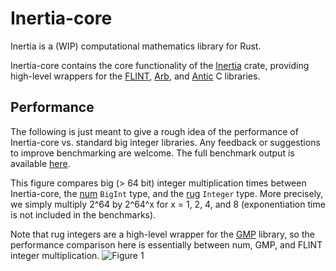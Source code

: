 # Inertia-core

Inertia is a (WIP) computational mathematics library for Rust. 

Inertia-core contains the core functionality of the [Inertia](https://github.com/wjyoumans/inertia) crate, providing high-level wrappers for the [FLINT](https://flintlib.org/doc/), [Arb](https://arblib.org/), and [Antic](https://github.com/wbhart/antic) C libraries.

## Performance

The following is just meant to give a rough idea of the performance of Inertia-core vs. standard big integer libraries. Any feedback or suggestions to improve benchmarking are welcome. The full benchmark output is available [here](https://htmlpreview.github.io/../bench/report/index.html).

This figure compares big (> 64 bit) integer multiplication times between Inertia-core, the [num](https://crates.io/crates/num) `BigInt` type, and the [rug](https://crates.io/crates/rug) `Integer` type.
More precisely, we simply multiply 2^64 by 2^64^x for x = 1, 2, 4, and 8 (exponentiation time is not included in the benchmarks). 

Note that rug integers are a high-level wrapper for the [GMP](https://crates.io/crates/rug) library, so the performance comparison here is essentially between num, GMP, and FLINT integer multiplication.
![Figure 1](/../bench/Integer-mul/report/lines.svg?raw=true&sanitize=true)
